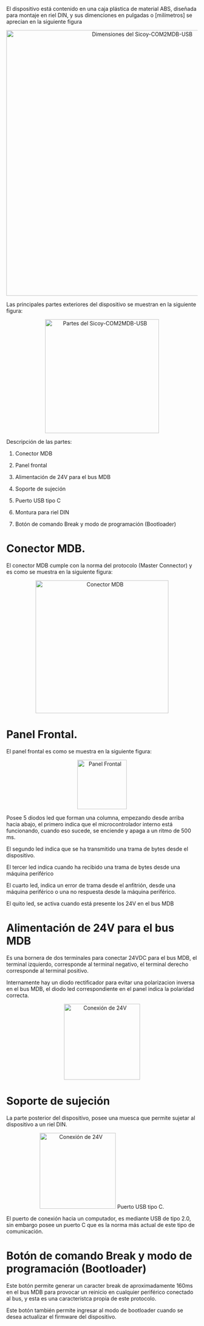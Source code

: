 El dispositivo está contenido en una caja plástica de material ABS, diseñada para montaje en riel DIN, y sus dimenciones en pulgadas o [milímetros] se aprecian en la siguiente figura

<p align="center">
  <img src="https://github.com/user-attachments/assets/91bc9894-4d6d-413f-9d7d-555d3a9f086c" alt="Dimensiones del Sicoy-COM2MDB-USB" width="700">
</p>


Las principales partes exteriores del dispositivo se muestran en la siguiente figura:

<p align="center">
  <img src="https://github.com/user-attachments/assets/b865903a-7ac0-4a8b-9027-0a06fb17d815" alt="Partes del Sicoy-COM2MDB-USB" width="300">
</p>


Descripción de las partes:

1. Conector MDB

2. Panel frontal

3. Alimentación de 24V para el bus MDB

4. Soporte de sujeción

5. Puerto USB tipo C

6. Montura para riel DIN

7. Botón de comando Break y modo de programación (Bootloader)

# Conector MDB.

El conector MDB cumple con la norma del protocolo (Master Connector) y es como se muestra en la siguiente figura:

<p align="center">
  <img src="https://github.com/user-attachments/assets/b5c3c590-43e6-4125-9fc9-5c8d204b57f8" alt="Conector MDB" width="350">
</p>

# Panel Frontal.

El panel frontal es como se muestra en la siguiente figura:

<p align="center">
  <img src="https://github.com/user-attachments/assets/86dcf4f4-8adc-49fb-8050-dd6fb48ae921" alt="Panel Frontal" width="130">
</p>


Posee 5 diodos led que forman una columna, empezando desde arriba hacia abajo, el primero indica que el microcontrolador interno está funcionando, cuando eso sucede, se enciende y apaga a un ritmo de 500 ms.

El segundo led indica que se ha transmitido una trama de bytes desde el dispositivo.

El tercer led indica cuando ha recibido una trama de bytes desde una máquina periférico

El cuarto led, indica un error de trama desde el anfitrión, desde una máquina periférico o una no respuesta desde la máquina periférico.

El quito led, se activa cuando está presente los 24V en el bus MDB

#  Alimentación de 24V para el bus MDB

Es una bornera de dos terminales para conectar 24VDC para el bus MDB, el terminal izquierdo, corresponde al terminal negativo, el terminal derecho corresponde al terminal positivo.

Internamente hay un diodo rectificador para evitar una polarizacion inversa en el bus MDB, el diodo led correspondiente en el panel indica la polaridad correcta.


<p align="center">
  <img src="https://github.com/user-attachments/assets/a11a7a0f-ef9e-45b5-888a-c23db8a7d254" alt="Conexión de 24V" width="200">
</p>

   
# Soporte de sujeción

La parte posterior del dispositivo, posee una muesca que permite sujetar al dispositivo a un riel DIN.

<p align="center">
  <img src="https://github.com/user-attachments/assets/29a90b70-46db-4ffc-9ca5-180411981b7b" alt="Conexión de 24V" width="200">
</



# Puerto USB tipo C.

El puerto de conexión hacia un computador, es mediante USB de tipo 2.0, sin embargo posee un puerto C que es la norma más actual de este tipo de comunicación.

# Botón de comando Break y modo de programación (Bootloader)

Este botón permite generar un caracter break de aproximadamente 160ms en el bus MDB para provocar un reinicio en cualquier periférico conectado al bus, y esta es una caracteristca propia de este protocolo.

Este botón también permite ingresar al modo de bootloader cuando se desea actualizar el firmware del dispositivo.



